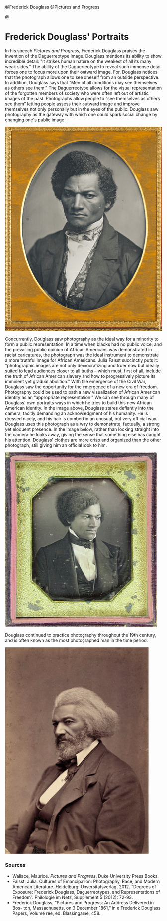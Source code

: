 @Frederick Douglass
@Pictures and Progress

@

# Frederick Douglass' Portraits

In his speech *Pictures and Progress*, Frederick Douglass praises the invention of the Daguerreotype image. Douglass mentions its ability to show incredible detail: "It strikes human nature on the weakest of all its many weak sides." The ability of the Daguerreotype to reveal such immense detail forces one to focus more upon their outward image. For, Douglass notices that the photograph allows one to see oneself from an outside perspective. In addition, Douglass says that “Men of all conditions may see themselves as others see them." The Daguerreotype allows for the visual representation of the forgotten members of society who were often left out of artistic images of the past. Photographs allow people to “see themselves as others see them” letting people assess their outward image and improve themselves not only personally but in the eyes of the public. Douglass saw photography as the gateway with which one could spark social change by changing one's public image.

![Subtitle][douglass1]

Concurrently, Douglass saw photography as the ideal way for a minority to form a public representation. In a time when blacks had no public voice, and the prevailing public opinion of African Americans was demonstrated in racist caricatures, the photograph was the ideal instrument to demonstrate a more truthful image for African Americans. Julia Faisst succinctly puts it: "photographic images are not only democratizing and truer now but ideally suited to lead audiences closer to all truths – which must, first of all, include the truth of African American slavery and how to progressively picture its imminent yet gradual abolition." With the emergence of the Civil War, Douglass saw the opportunity for the emergence of a new era of freedom. Photography could be used to path a new visualization of African American identity as an “appropriate representation." We can see through many of Douglass' own portraits ways in which he tries to build this new African American identity. In the image above, Douglass stares defiantly into the camera, tacitly demanding an acknowledgment of his humanity. He is dressed nicely, and his hair is combed in an unusual, but very official way. Douglass uses this photograph as a way to demonstrate, factually, a strong yet eloquent presence. In the image below, rather than looking straight into the camera he looks away, giving the sense that something else has caught his attention. Douglass' clothes are more crisp and organized than the other photograph, still giving him an official look to him.

![Subtitle][douglass2]

Douglass continued to practice photography throughout the 19th century, and is often known as the most photographed man in the time period.

![Subtitle][douglass3]

[douglass1]:../img/5.png
[douglass2]:../img/7.png
[douglass3]:../img/6.png

### Sources
- Wallace, Maurice. *Pictures and Progress*. Duke University Press Books.
- Faisst, Julia. Cultures of Emancipation: Photography, Race, and Modern American Literature. Heidelburg: Unversitatsverlag, 2012. “Degrees of Exposure: Frederick Douglass, Daguerreotypes, and Representations of Freedom”. Philologie im Netz, Supplement 5 (2012): 72-93.
- Frederick Douglass, “Pictures and Progress: An Address Delivered in Bos- ton, Massachusetts, on 3 December 1861,” in  e Frederick Douglass Papers, Volume  ree, ed. Blassingame, 458.

